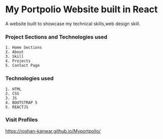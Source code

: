 
# My Portpolio Website built in React

A website built to showcase my technical skills,web design skill.

### Project Sections and Technologies used
    1. Home Sections
    2. About
    3. Skill
    4. Projects
    5. Contact Page


### Technologies used
    1. HTML
    2. CSS
    3. JS
    4. BOOTSTRAP 5
    5. REACTJS


### Visit Profiles
 https://roshan-kanwar.github.io/Myportpolio/